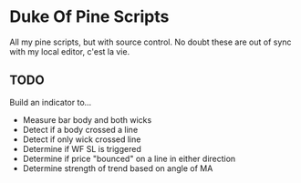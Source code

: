 # Duke Of Pine Scripts

All my pine scripts, but with source control.
No doubt these are out of sync with my local editor, c'est la vie.


## TODO

Build an indicator to...

- Measure bar body and both wicks
- Detect if a body crossed a line
- Detect if only wick crossed line
- Determine if WF SL is triggered
- Determine if price "bounced" on a line in either direction
- Determine strength of trend based on angle of MA